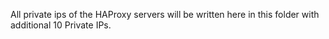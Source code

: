 All private ips of the HAProxy servers will be written here in this folder with additional 10 Private IPs.
